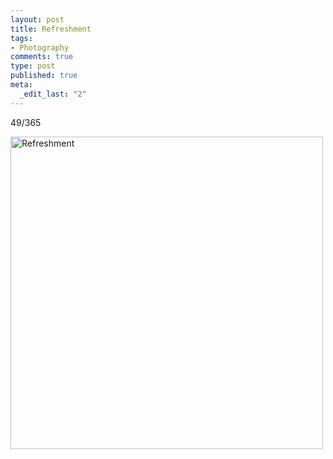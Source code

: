 ```yaml
--- 
layout: post
title: Refreshment
tags: 
- Photography
comments: true
type: post
published: true
meta: 
  _edit_last: "2"
---
```

49/365

<a href="http://www.flickr.com/photos/aaronbrethorst/3292552208/" title="Refreshment by aaronbrethorst, on Flickr"><img src="http://farm4.static.flickr.com/3345/3292552208_9c9cc4fc88.jpg" width="500" height="500" alt="Refreshment" /></a>
